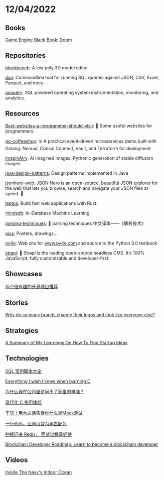 # 12/04/2022

## Books
[Game Engine Black Book: Doom](https://fabiensanglard.net/b/gebbdoom.pdf)

## Repositories
[blockbench](https://github.com/JannisX11/blockbench): A low poly 3D model editor

[dsq](https://github.com/multiprocessio/dsq): Commandline tool for running SQL queries against JSON, CSV, Excel, Parquet, and more.

[osquery](https://github.com/osquery/osquery): SQL powered operating system instrumentation, monitoring, and analytics.

## Resources
[Best-websites-a-programmer-should-visit](https://github.com/sdmg15/Best-websites-a-programmer-should-visit): 🔗 Some useful websites for programmers.

[go-coffeeshop](https://github.com/thangchung/go-coffeeshop): ☕ A practical event-driven microservices demo built with Golang. Nomad, Consul Connect, Vault, and Terraform for deployment

[imaginAIry](https://github.com/brycedrennan/imaginAIry): AI imagined images. Pythonic generation of stable diffusion images.

[java-design-patterns](https://github.com/iluwatar/java-design-patterns): Design patterns implemented in Java

[jsonhero-web](https://github.com/apihero-run/jsonhero-web): JSON Hero is an open-source, beautiful JSON explorer for the web that lets you browse, search and navigate your JSON files at speed. 🚀

[leptos](https://github.com/gbj/leptos): Build fast web applications with Rust.

[mindsdb](https://github.com/mindsdb/mindsdb): In-Database Machine Learning

[parsing-techniques](https://github.com/duguying/parsing-techniques): 📕 parsing techniques 中文译本——《解析技术》

[pics](https://github.com/corkami/pics): Posters, drawings...

[py4e](https://github.com/csev/py4e): Web site for www.py4e.com and source to the Python 3.0 textbook

[strapi](https://github.com/strapi/strapi): 🚀 Strapi is the leading open-source headless CMS. It’s 100% JavaScript, fully customizable and developer-first.

## Showcases
[15个很有趣的开源项目推荐](https://juejin.cn/post/7060411919361900574)

## Stories
[Why do so many brands change their logos and look like everyone else?](https://velvetshark.com/articles/why-do-brands-change-their-logos-and-look-like-everyone-else)

## Strategies
[A Summary of My Learnings On How To Find Startup Ideas](https://liorn.substack.com/p/a-summary-of-my-learnings-on-how)

## Technologies
[SQL 常用脚本大全](https://mp.weixin.qq.com/s/uonyx30fghmRcqd2pYxEpw)

[Everything I wish I knew when learning C](https://tmewett.com/c-tips/)

[为什么我在公司里访问不了家里的电脑？](https://juejin.cn/post/7170850066473680927)

[现代化 C 使用体验](https://liujiacai.net/blog/2022/04/30/modern-c/)

[干货！用大白话告诉你什么是Mock测试](https://mp.weixin.qq.com/s/nQiAklETrdSWaeXptSRN1A)

[一行代码，让网页变为黑白配色](https://juejin.cn/post/7172039729603412004)

[刨根问底 Redis， 面试过程真好使](https://mp.weixin.qq.com/s/l9V21i70cMlq3mE_4cA2oA)

[Blockchain Developer Roadmap: Learn to become a blockchain developer](https://roadmap.sh/blockchain)

## Videos
[Inside The Navy's Indoor Ocean](https://www.youtube.com/watch?v=pir_muTzYM8)
